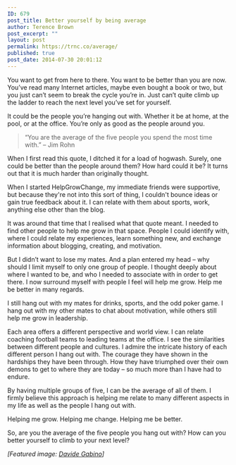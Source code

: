 ```yaml
---
ID: 679
post_title: Better yourself by being average
author: Terence Brown
post_excerpt: ""
layout: post
permalink: https://trnc.co/average/
published: true
post_date: 2014-07-30 20:01:12
---
```

You want to get from here to there. You want to be better than you are now. You’ve read many Internet articles, maybe even bought a book or two, but you just can’t seem to break the cycle you’re in. Just can’t quite climb up the ladder to reach the next level you’ve set for yourself.

It could be the people you’re hanging out with. Whether it be at home, at the pool, or at the office. You’re only as good as the people around you.

<blockquote>
  “You are the average of the five people you spend the most time with.” – Jim Rohn
</blockquote>

When I first read this quote, I ditched it for a load of hogwash. Surely, one could be better than the people around them? How hard could it be? It turns out that it is much harder than originally thought.

When I started HelpGrowChange, my immediate friends were supportive, but because they're not into this sort of thing, I couldn't bounce ideas or gain true feedback about it. I can relate with them about sports, work, anything else other than the blog.

It was around that time that I realised what that quote meant. I needed to find other people to help me grow in that space. People I could identify with, where I could relate my experiences, learn something new, and exchange information about blogging, creating, and motivation.

But I didn’t want to lose my mates. And a plan entered my head – why should I limit myself to only one group of people. I thought deeply about where I wanted to be, and who I needed to associate with in order to get there. I now surround myself with people I feel will help me grow. Help me be better in many regards.

I still hang out with my mates for drinks, sports, and the odd poker game. I hang out with my other mates to chat about motivation, while others still help me grow in leadership.

Each area offers a different perspective and world view. I can relate coaching football teams to leading teams at the office. I see the similarities between different people and cultures. I admire the intricate history of each different person I hang out with. The courage they have shown in the hardships they have been through. How they have triumphed over their own demons to get to where they are today – so much more than I have had to endure.

By having multiple groups of five, I can be the average of all of them. I firmly believe this approach is helping me relate to many different aspects in my life as well as the people I hang out with.

Helping me grow. Helping me change. Helping me be better.

So, are you the average of the five people you hang out with? How can you better yourself to climb to your next level?

<em>[Featured image: <a href="https://www.flickr.com/photos/strolicfurlan/8734027727">Davide Gabino</a>]</em>